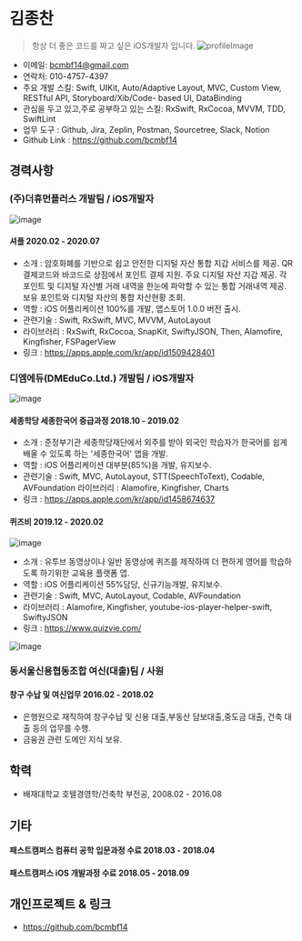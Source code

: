 # 김종찬 
> 항상 더 좋은 코드를 짜고 싶은 iOS개발자 입니다.
![profileImage](https://user-images.githubusercontent.com/60660894/109422653-ce617380-7a1f-11eb-8050-69359b702949.png)
            
- 이메일: bcmbf14@gmail.com 
- 연락처: 010-4757-4397 
- 주요 개발 스킬: Swift, UIKit, Auto/Adaptive Layout, MVC, Custom View, RESTful API, Storyboard/Xib/Code- based UI, DataBinding
- 관심을 두고 있고,주로 공부하고 있는 스킬: RxSwift, RxCocoa, MVVM, TDD, SwiftLint
- 업무 도구 : Github, Jira, Zeplin, Postman, Sourcetree, Slack, Notion 
- Github Link : https://github.com/bcmbf14
       
                                
## 경력사항 

### (주)더휴먼플러스 개발팀 / iOS개발자
![image](https://user-images.githubusercontent.com/34432988/109422247-18495a00-7a1e-11eb-835c-67eb11a79ab9.png)
#### 셔플 2020.02 - 2020.07
- 소개 : 암호화폐를 기반으로 쉽고 안전한 디지털 자산 통합 지갑 서비스를 제공. QR 결제코드와 바코드로 상점에서 포인트 결제 지원. 주요 디지털 자산 지갑 제공. 각 포인트 및 디지털 자산별 거래 내역을 한눈에 파악할 수 있는 통합 거래내역 제공. 보유 포인트와 디지털 자산의 통합 자산현황 조회.
- 역할 : iOS 어플리케이션 100%를 개발, 앱스토어 1.0.0 버전 출시.
- 관련기술 : Swift, RxSwift, MVC, MVVM, AutoLayout
- 라이브러리 : RxSwift, RxCocoa, SnapKit, SwiftyJSON, Then, Alamofire, Kingfisher, FSPagerView
- 링크 : https://apps.apple.com/kr/app/id1509428401

### 디엠에듀(DMEduCo.Ltd.) 개발팀 / iOS개발자
![image](https://user-images.githubusercontent.com/60660894/109422407-bfc68c80-7a1e-11eb-9f22-2f44c6a136b3.png)
#### 세종학당 세종한국어 중급과정 2018.10 - 2019.02
- 소개 : 준정부기관 세종학당재단에서 외주를 받아 외국인 학습자가 한국어를 쉽게 배울 수 있도록 하는 '세종한국어' 앱을 개발.
- 역할 : iOS 어플리케이션 대부분(85%)을 개발, 유지보수.
- 관련기술 : Swift, MVC, AutoLayout, STT(SpeechToText), Codable, AVFoundation 라이브러리 : Alamofire, Kingfisher, Charts
- 링크 : https://apps.apple.com/kr/app/id1458674637        
#### 퀴즈비 2019.12 - 2020.02                        
![image](https://user-images.githubusercontent.com/60660894/109422695-fc46b800-7a1f-11eb-9a22-7da0df928fae.png)
- 소개 : 유투브 동영상이나 일반 동영상에 퀴즈를 제작하여 더 편하게 영어를 학습하도록 하기위한 교육용 플랫폼 앱.
- 역할 : iOS 어플리케이션 55%담당, 신규기능개발, 유지보수.
- 관련기술 : Swift, MVC, AutoLayout, Codable, AVFoundation
- 라이브러리 : Alamofire, Kingfisher, youtube-ios-player-helper-swift, SwiftyJSON 
- 링크 : https://www.quizvie.com/      
                              
![image](https://user-images.githubusercontent.com/60660894/109422788-68c1b700-7a20-11eb-9033-3e56278f961b.png)
### 동서울신용협동조합 여신(대출)팀 / 사원
#### 창구 수납 및 여신업무 2016.02 - 2018.02
- 은행원으로 재직하여 창구수납 및 신용 대출,부동산 담보대출,중도금 대출, 건축 대출 등의 업무를 수행.
- 금융권 관련 도메인 지식 보유.
            
            
## 학력
- 배재대학교 호텔경영학/건축학 부전공, 2008.02 - 2016.08       
                        
            
## 기타 
#### 패스트캠퍼스 컴퓨터 공학 입문과정 수료 2018.03 - 2018.04
#### 패스트캠퍼스 iOS 개발과정 수료 2018.05 - 2018.09 
                                  
                                    
## 개인프로젝트 & 링크
- https://github.com/bcmbf14

